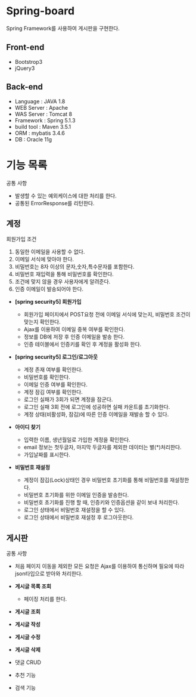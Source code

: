 # Spring-board
Spring Framework를 사용하여 게시판을 구현한다.

## Front-end
* Bootstrop3
* jQuery3

## Back-end
* Language : JAVA 1.8
* WEB Server : Apache
* WAS Server : Tomcat 8
* Framework : Spring 5.1.3
* build tool : Maven 3.5.1
* ORM : mybatis 3.4.6
* DB : Oracle 11g

# 기능 목록
공통 사항
  - 발생할 수 있는 예외케이스에 대한 처리를 한다.
  - 공통된 ErrorResponse를 리턴한다.
  
## 계정
회원가입 조건
1. 동일한 이메일을 사용할 수 없다.
2. 이메일 서식에 맞아야 한다.
3. 비밀번호는 8자 이상의 문자,숫자,특수문자를 포함한다.
4. 비밀번호 재입력을 통해 비밀번호를 확인한다.
5. 조건에 맞지 않을 경우 사용자에게 알려준다.
6. 인증 이메일이 발송되어야 한다.

  * **[spring security5] 회원가입**
    - 회원가입 페이지에서 POST요청 전에 이메일 서식에 맞는지, 비밀번호 조건이 맞는지 확인한다.
    - Ajax를 이용하여 이메일 중복 여부를 확인한다.
    - 정보를 DB에 저장 후 인증 이메일을 발송 한다.
    - 인증 테이블에서 인증키를 확인 후 계정을 활성화 한다.
  
  * **[spring security5] 로그인/로그아웃**
    - 계정 존재 여부를 확인한다.
    - 비밀번호를 확인한다.
    - 이메일 인증 여부를 확인한다.
    - 계정 잠김 여부를 확인한다.
    - 로그인 실패가 3회가 되면 계정을 잠군다.
    - 로그인 실패 3회 전에 로그인에 성공하면 실패 카운트를 초기화한다.
    - 계정 상태(비활성화, 잠김)에 따른 인증 이메일을 재발송 할 수 있다.

  * **아이디 찾기**
    - 입력한 이름, 생년월일로 가입한 계정을 확인한다.
    - email 정보는 첫두글자, 마지막 두글자를 제외한 데이터는 별(*)처리한다.
    - 가입날짜를 표시한다.
    
  * **비밀번호 재설정**
    - 계정이 잠김(Lock)상태인 경우 비밀번호 초기화를 통해 비밀번호를 재설정한다.
    - 비밀번호 초기화를 위한 이메일 인증을 발송한다.
    - 비밀번호 초기화를 진행 할 때, 인증키와 인증옵션을 같이 보내 처리한다.
    - 로그인 상태에서 비밀번호 재설정을 할 수 있다.
    - 로그인 상태에서 비밀번호 재설정 후 로그아웃한다.
    
## 게시판
공통 사항
  - 처음 페이지 이동을 제외한 모든 요청은 Ajax를 이용하여 통신하며 필요에 따라 json타입으로 받아와 처리한다.
  
  * **게시글 목록 조회**
    - 페이징 처리를 한다.
  * **게시글 조회**
  * **게시글 작성**
  * **게시글 수정**
  * **게시글 삭제**


* 댓글 CRUD
* 추천 기능
* 검색 기능
